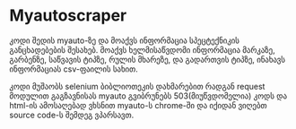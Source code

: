 # Myautoscraper
კოდი შედის myauto-ზე და მოაქვს ინფორმაცია სპეცტექნიკის განცხადებების შესახებ.
მოაქვს ხელმისაწვდომი ინფორმაცია მარკაზე, გარბენზე, საწვავის ტიპზე, რულის მხარეზე,
და გადართვის ტიპზე, ინახავს ინფორმაციას csv-ფაილის სახით.

კოდი მუშაობს selenium ბიბლიოთეკის დახმარებით რადგან request მოდულით 
გაგზავნისას myauto გვიბრუნებს 503(მიუწვდომელია) კოდს და html-ის ამოსაღებად ვხსნით
myauto-ს chrome-ში და იქიდან ვიღებთ source code-ს შემდეგ ვპარსავთ.
